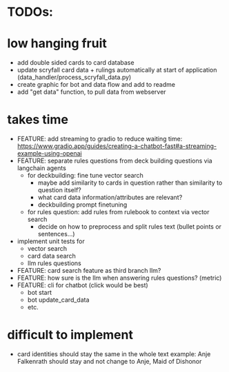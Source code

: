 # TODOs: 

# low hanging fruit 
- add double sided cards to card database 
- update scryfall card data + rulings automatically at start of application (data_handler/process_scryfall_data.py)
- create graphic for bot and data flow and add to readme
- add "get data" function, to pull data from webserver

# takes time
- FEATURE: add streaming to gradio to reduce waiting time: https://www.gradio.app/guides/creating-a-chatbot-fast#a-streaming-example-using-openai
- FEATURE: separate rules questions from deck building questions via langchain agents
    - for deckbuilding: fine tune vector search
        - maybe add similarity to cards in question rather than similarity to question itself?
        - what card data information/attributes are relevant? 
        - deckbuilding prompt finetuning 
    - for rules question: add rules from rulebook to context via vector search 
        - decide on how to preprocess and split rules text (bullet points or sentences...)
- implement unit tests for
    - vector search 
    - card data search 
    - llm rules questions 
- FEATURE: card search feature as third branch llm? 
- FEATURE: how sure is the llm when answering rules questions? (metric)
- FEATURE: cli for chatbot (click would be best)
    - bot start
    - bot update_card_data
    - etc.  
    
# difficult to implement
- card identities should stay the same in the whole text example: Anje Falkenrath should stay and not change to Anje, Maid of Dishonor
